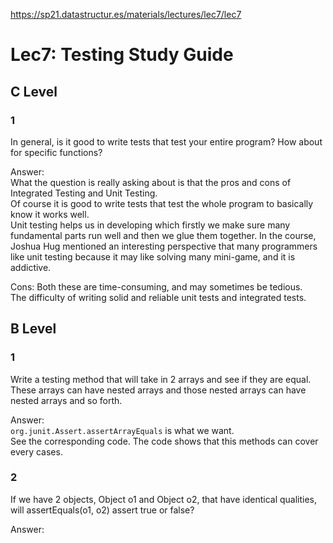 https://sp21.datastructur.es/materials/lectures/lec7/lec7

# Lec7: Testing Study Guide

## C Level  
### 1
In general, is it good to write tests that test your entire program? How about for specific functions?

Answer:  
What the question is really asking about is that the pros and cons of Integrated Testing and Unit Testing.  
Of course it is good to write tests that test the whole program to basically know it works well.  
Unit testing helps us in developing which firstly we make sure many fundamental parts run well and then we
glue them together. In the course, Joshua Hug mentioned an interesting perspective that many programmers
like unit testing because it may like solving many mini-game, and it is addictive.

Cons:
Both these are time-consuming, and may sometimes be tedious.  
The difficulty of writing solid and reliable unit tests and integrated tests.

## B Level
### 1
Write a testing method that will take in 2 arrays and see if they are equal. These arrays can have nested arrays and those nested arrays can have nested arrays and so forth.

Answer:   
```org.junit.Assert.assertArrayEquals``` is what we want.  
See the corresponding code. The code shows that this methods can cover every cases.
### 2
If we have 2 objects, Object o1 and Object o2, that have identical qualities, will assertEquals(o1, o2) assert true or false?

Answer: 